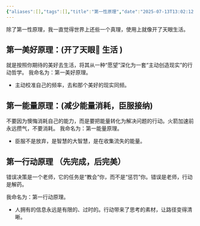 ```yaml
---
{"aliases":[],"tags":[],"title":"第一性原理","date":"2025-07-13T13:02:12+08:00","date_modify":"2025-07-13T14:04:16+08:00","dg-publish":true,"permalink":"/Publish/05_个人思考/第一性原理/","dgPassFrontmatter":true,"created":"2025-07-13T13:02:12+08:00","updated":"2025-07-13T14:04:16+08:00"}
---
```


除了第一性原理，我一直觉得世界上还些一个真理，使用上就像开了天眼生活。

## 第一美好原理：(开了天眼👀 生活 )

就是按照你期待的美好去生活，将其从一种“愿望”深化为一套“主动创造现实”的行动哲学。
我命名为：第一美好原理。

- 主动校准自己的频率，去和那个美好的现实同频。

## 第一能量原理：(减少能量消耗，臣服接纳)

不要因为懊悔消耗自己的能力，而是要把能量转化为解决问题的行动。火箭加速前永远攒气，不要消耗。
我命名为：第一能量原理。

- 臣服不是放弃，是智慧的大智慧，是在收集流失的能量。

## 第一行动原理 （先完成，后完美）

错误决策是一个老师，它的任务是“教会”你，而不是“惩罚”你。错误是老师，行动是解药。

我命名为：第一行动原理。

- 人拥有的信息永远是有限的、过时的。行动带来了思考的素材，让路径变得清晰。

